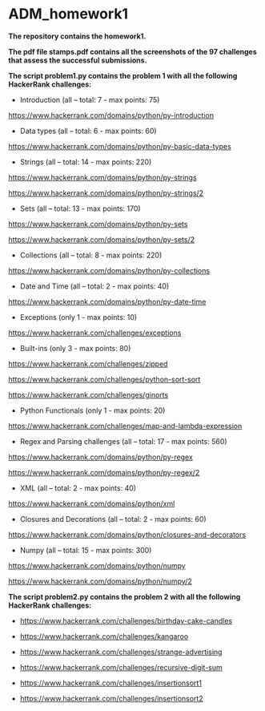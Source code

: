 # ADM_homework1
<b> The repository contains the homework1.
  
The pdf file stamps.pdf contains all the screenshots of the 97 challenges that assess the successful submissions.

The script problem1.py contains the problem 1 with all the following HackerRank challenges: </b>
  
- Introduction (all – total: 7 - max points: 75)

https://www.hackerrank.com/domains/python/py-introduction

- Data types (all – total: 6 - max points: 60)

https://www.hackerrank.com/domains/python/py-basic-data-types
- Strings (all – total: 14 - max points: 220)

https://www.hackerrank.com/domains/python/py-strings

https://www.hackerrank.com/domains/python/py-strings/2

- Sets (all – total: 13 - max points: 170)

https://www.hackerrank.com/domains/python/py-sets

https://www.hackerrank.com/domains/python/py-sets/2

- Collections (all – total: 8 - max points: 220)

https://www.hackerrank.com/domains/python/py-collections

- Date and Time (all – total: 2 - max points: 40)

https://www.hackerrank.com/domains/python/py-date-time

- Exceptions (only 1 - max points: 10)

https://www.hackerrank.com/challenges/exceptions

- Built-ins (only 3 - max points: 80)

https://www.hackerrank.com/challenges/zipped

https://www.hackerrank.com/challenges/python-sort-sort

https://www.hackerrank.com/challenges/ginorts

- Python Functionals (only 1 - max points: 20)

https://www.hackerrank.com/challenges/map-and-lambda-expression

- Regex and Parsing challenges (all – total: 17 - max points: 560)

https://www.hackerrank.com/domains/python/py-regex

https://www.hackerrank.com/domains/python/py-regex/2

- XML (all – total: 2 - max points: 40)

https://www.hackerrank.com/domains/python/xml

- Closures and Decorations (all – total: 2 - max points: 60)

https://www.hackerrank.com/domains/python/closures-and-decorators

- Numpy (all – total: 15 - max points: 300)

https://www.hackerrank.com/domains/python/numpy

https://www.hackerrank.com/domains/python/numpy/2

<b> The script problem2.py contains the problem 2 with all the following HackerRank challenges:</b>

- https://www.hackerrank.com/challenges/birthday-cake-candles

- https://www.hackerrank.com/challenges/kangaroo

- https://www.hackerrank.com/challenges/strange-advertising

- https://www.hackerrank.com/challenges/recursive-digit-sum

- https://www.hackerrank.com/challenges/insertionsort1

- https://www.hackerrank.com/challenges/insertionsort2

